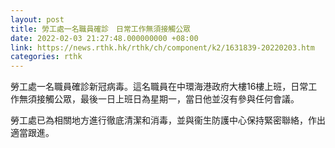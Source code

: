 ```yaml
---
layout: post
title: 勞工處一名職員確診　日常工作無須接觸公眾
date: 2022-02-03 21:27:48.000000000 +08:00
link: https://news.rthk.hk/rthk/ch/component/k2/1631839-20220203.htm
categories: rthk
---
```


勞工處一名職員確診新冠病毒。這名職員在中環海港政府大樓16樓上班，日常工作無須接觸公眾，最後一日上班日為星期一，當日他並沒有參與任何會議。

勞工處已為相關地方進行徹底清潔和消毒，並與衞生防護中心保持緊密聯絡，作出適當跟進。
